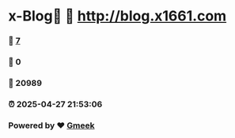 # x-Blog🍃 :link: http://blog.x1661.com 
### :page_facing_up: [7](http://blog.x1661.com/tag.html) 
### :speech_balloon: 0 
### :hibiscus: 20989 
### :alarm_clock: 2025-04-27 21:53:06 
### Powered by :heart: [Gmeek](https://github.com/Meekdai/Gmeek)
